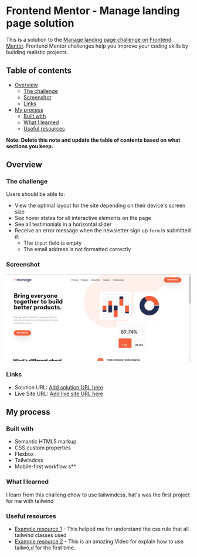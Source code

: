 # Frontend Mentor - Manage landing page solution

This is a solution to the
[Manage landing page challenge on Frontend Mentor](https://www.frontendmentor.io/challenges/manage-landing-page-SLXqC6P5).
Frontend Mentor challenges help you improve your coding skills by building
realistic projects.

## Table of contents

- [Overview](#overview)
  - [The challenge](#the-challenge)
  - [Screenshot](#screenshot)
  - [Links](#links)
- [My process](#my-process)
  - [Built with](#built-with)
  - [What I learned](#what-i-learned)
  - [Useful resources](#useful-resources)

**Note: Delete this note and update the table of contents based on what sections
you keep.**

## Overview

### The challenge

Users should be able to:

- View the optimal layout for the site depending on their device's screen size
- See hover states for all interactive elements on the page
- See all testimonials in a horizontal slider
- Receive an error message when the newsletter sign up `form` is submitted if:
  - The `input` field is empty
  - The email address is not formatted correctly

### Screenshot

![./screenshot.jpg](./screenshot.jpg)

### Links

- Solution URL: [Add solution URL here](https://your-solution-url.com)
- Live Site URL: [Add live site URL here](https://your-live-site-url.com)

## My process

### Built with

- Semantic HTML5 markup
- CSS custom properties
- Flexbox
- Tailwindcss
- Mobile-first workflow s\*\*

### What I learned

I learn from this challeng ehow to use tailwindcss, hat's was the first project
for me with tailwind

### Useful resources

- [Example resource 1](https://tailwindcss.com/docs/installation) - This helped
  me for understand the css rule that all tailwind classes used
- [Example resource 2](https://www.youtube.com/watch?v=dFgzHOX84xQ&t=141s) -
  This is an amazing Video for explain how to use tailwo,d for the first time.
